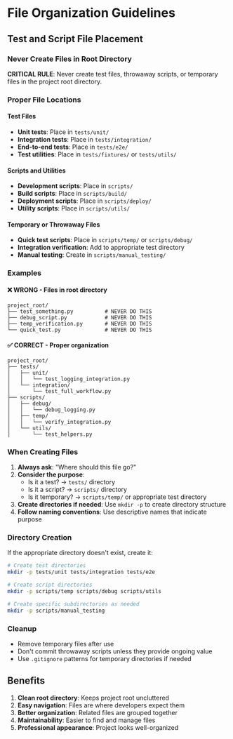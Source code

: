 # File Organization Guidelines

## Test and Script File Placement

### Never Create Files in Root Directory

**CRITICAL RULE**: Never create test files, throwaway scripts, or temporary files in the project root directory.

### Proper File Locations

#### Test Files
- **Unit tests**: Place in `tests/unit/`
- **Integration tests**: Place in `tests/integration/`
- **End-to-end tests**: Place in `tests/e2e/`
- **Test utilities**: Place in `tests/fixtures/` or `tests/utils/`

#### Scripts and Utilities
- **Development scripts**: Place in `scripts/`
- **Build scripts**: Place in `scripts/build/`
- **Deployment scripts**: Place in `scripts/deploy/`
- **Utility scripts**: Place in `scripts/utils/`

#### Temporary or Throwaway Files
- **Quick test scripts**: Place in `scripts/temp/` or `scripts/debug/`
- **Integration verification**: Add to appropriate test directory
- **Manual testing**: Create in `scripts/manual_testing/`

### Examples

#### ❌ WRONG - Files in root directory
```
project_root/
├── test_something.py          # NEVER DO THIS
├── debug_script.py            # NEVER DO THIS
├── temp_verification.py       # NEVER DO THIS
└── quick_test.py              # NEVER DO THIS
```

#### ✅ CORRECT - Proper organization
```
project_root/
├── tests/
│   ├── unit/
│   │   └── test_logging_integration.py
│   └── integration/
│       └── test_full_workflow.py
├── scripts/
│   ├── debug/
│   │   └── debug_logging.py
│   ├── temp/
│   │   └── verify_integration.py
│   └── utils/
│       └── test_helpers.py
```

### When Creating Files

1. **Always ask**: "Where should this file go?"
2. **Consider the purpose**:
   - Is it a test? → `tests/` directory
   - Is it a script? → `scripts/` directory
   - Is it temporary? → `scripts/temp/` or appropriate test directory
3. **Create directories if needed**: Use `mkdir -p` to create directory structure
4. **Follow naming conventions**: Use descriptive names that indicate purpose

### Directory Creation

If the appropriate directory doesn't exist, create it:

```bash
# Create test directories
mkdir -p tests/unit tests/integration tests/e2e

# Create script directories  
mkdir -p scripts/temp scripts/debug scripts/utils

# Create specific subdirectories as needed
mkdir -p scripts/manual_testing
```

### Cleanup

- Remove temporary files after use
- Don't commit throwaway scripts unless they provide ongoing value
- Use `.gitignore` patterns for temporary directories if needed

## Benefits

1. **Clean root directory**: Keeps project root uncluttered
2. **Easy navigation**: Files are where developers expect them
3. **Better organization**: Related files are grouped together
4. **Maintainability**: Easier to find and manage files
5. **Professional appearance**: Project looks well-organized